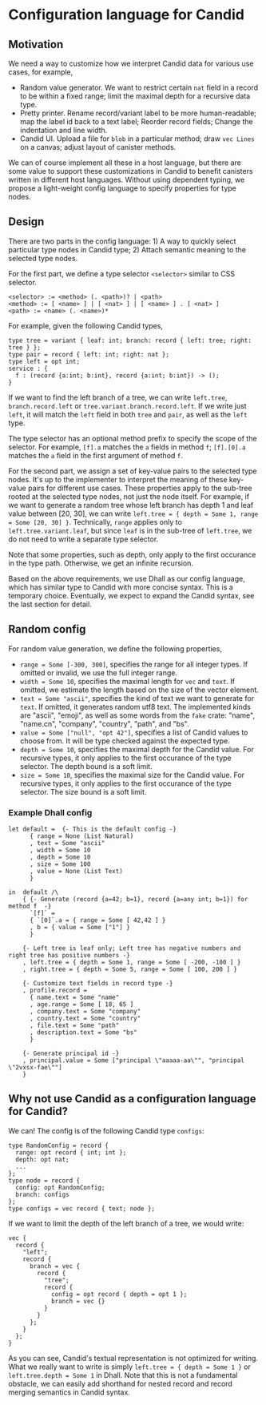 # Configuration language for Candid

## Motivation

We need a way to customize how we interpret Candid data for various use cases, for example,

* Random value generator. We want to restrict certain `nat` field in a record to be within a fixed range; 
  limit the maximal depth for a recursive data type. 
* Pretty printer. Rename record/variant label to be more human-readable; map the label id back to a text label; Reorder record fields; Change the indentation and line width.
* Candid UI. Upload a file for `blob` in a particular method; draw `vec Lines` on a canvas; adjust layout of canister methods.

We can of course implement all these in a host language, but there are some value to support these customizations in Candid
to benefit canisters written in different host languages. Without using dependent typing, we propose a light-weight config language to specify properties for type nodes.

## Design

There are two parts in the config language: 1) A way to quickly select particular type nodes in Candid type; 2) Attach semantic meaning to the selected type nodes.

For the first part, we define a type selector `<selector>` similar to CSS selector. 

```
<selector> := <method> (. <path>)? | <path>
<method> := [ <name> ] | [ <nat> ] | [ <name> ] . [ <nat> ]
<path> := <name> (. <name>)*
```

For example, given the following Candid types,
```
type tree = variant { leaf: int; branch: record { left: tree; right: tree } };
type pair = record { left: int; right: nat };
type left = opt int;
service : {
  f : (record {a:int; b:int}, record {a:int; b:int}) -> ();
}
```
If we want to find the left branch of a tree, we can write `left.tree`, `branch.record.left`
or `tree.variant.branch.record.left`.
If we write just `left`, it will match the `left` field in both `tree` and `pair`, as well as the `left` type.

The type selector has an optional method prefix to specify the scope of the selector. For example, `[f].a` matches the `a` fields in method `f`; `[f].[0].a` matches the `a` field in the first argument of method `f`.

For the second part, we assign a set of key-value pairs to the selected type nodes. It's up to the implementer to
interpret the meaning of these key-value pairs for different use cases. 
These properties apply to the sub-tree rooted at the selected type nodes, not just the node itself.
For example, if we want to generate a random tree whose left branch has depth 1 and leaf value between [20, 30], 
we can write `left.tree = { depth = Some 1, range = Some [20, 30] }`. 
Technically, `range` applies only to `left.tree.variant.leaf`, but since `leaf` is in the sub-tree of `left.tree`, 
we do not need to write a separate type selector.

Note that some properties, such as depth, only apply to the first occurance in the type path. 
Otherwise, we get an infinite recursion.

Based on the above requirements, we use Dhall as our config language, which has similar type to Candid with more concise syntax.
This is a temporary choice. Eventually, we expect to expand the Candid syntax, see the last section for detail.

## Random config

For random value generation, we define the following properties,

* `range = Some [-300, 300]`, specifies the range for all integer types. If omitted or invalid, we use the full integer range.
* `width = Some 10`, specifies the maximal length for `vec` and `text`. If omitted, we estimate the length based on the size of the vector element.
* `text = Some "ascii"`, specifies the kind of text we want to generate for `text`. If omitted, it generates random utf8 text. The implemented kinds are "ascii", "emoji", as well as some words from the `fake` crate: "name", "name.cn", "company", "country", "path", and "bs".
* `value = Some ["null", "opt 42"]`, specifies a list of Candid values to choose from. It will be type checked against the expected type.
* `depth = Some 10`, specifies the maximal depth for the Candid value. For recursive types, it only applies to the first occurance of the type selector. The depth bound is a soft limit.
* `size = Some 10`, specifies the maximal size for the Candid value. For recursive types, it only applies to the first occurance of the type selector. The size bound is a soft limit.

### Example Dhall config

```dhall
let default =  {- This is the default config -}
      { range = None (List Natural)
      , text = Some "ascii"
      , width = Some 10
      , depth = Some 10
      , size = Some 100
      , value = None (List Text)
      }

in  default /\
    { {- Generate (record {a=42; b=1}, record {a=any int; b=1}) for method f  -}
      `[f]` =
      { `[0]`.a = { range = Some [ 42,42 ] }
      , b = { value = Some ["1"] }
      }
      
    {- Left tree is leaf only; Left tree has negative numbers and right tree has positive numbers -}
    , left.tree = { depth = Some 1, range = Some [ -200, -100 ] }
    , right.tree = { depth = Some 5, range = Some [ 100, 200 ] }
    
    {- Customize text fields in record type -}
    , profile.record =
      { name.text = Some "name"
      , age.range = Some [ 18, 65 ]
      , company.text = Some "company"
      , country.text = Some "country"
      , file.text = Some "path"
      , description.text = Some "bs"
      }
      
    {- Generate principal id -}
    , principal.value = Some ["principal \"aaaaa-aa\"", "principal \"2vxsx-fae\""]
    }
```

## Why not use Candid as a configuration language for Candid?

We can! The config is of the following Candid type `configs`:

```
type RandomConfig = record { 
  range: opt record { int; int }; 
  depth: opt nat;
  ...
};
type node = record { 
  config: opt RandomConfig; 
  branch: configs 
};
type configs = vec record { text; node };
```

If we want to limit the depth of the left branch of a tree, we would write:

```
vec {
  record { 
    "left"; 
    record { 
      branch = vec { 
        record { 
          "tree"; 
          record { 
            config = opt record { depth = opt 1 }; 
            branch = vec {}
          }
        }
      };
    }
  };
}
```

As you can see, Candid's textual representation is not optimized for writing. What we really want to write is
simply `left.tree = { depth = Some 1 }` or `left.tree.depth = Some 1` in Dhall.
Note that this is not a fundamental obstacle, we can easily add shorthand for nested record 
and record merging semantics in Candid syntax.
